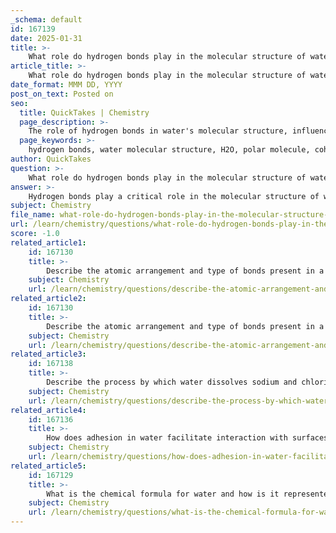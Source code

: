 ```yaml
---
_schema: default
id: 167139
date: 2025-01-31
title: >-
    What role do hydrogen bonds play in the molecular structure of water?
article_title: >-
    What role do hydrogen bonds play in the molecular structure of water?
date_format: MMM DD, YYYY
post_on_text: Posted on
seo:
  title: QuickTakes | Chemistry
  page_description: >-
    The role of hydrogen bonds in water's molecular structure, influencing its unique properties like cohesion, adhesion, high boiling and melting points, and solvent capabilities.
  page_keywords: >-
    hydrogen bonds, water molecular structure, H2O, polar molecule, cohesive properties, adhesive properties, boiling point, melting point, solvent properties, density, ice structure, biological importance
author: QuickTakes
question: >-
    What role do hydrogen bonds play in the molecular structure of water?
answer: >-
    Hydrogen bonds play a critical role in the molecular structure of water (H₂O) and significantly influence its unique properties. Here’s a detailed explanation of their importance:\n\n### Molecular Structure of Water\nWater is composed of two hydrogen atoms covalently bonded to one oxygen atom, resulting in a bent molecular shape. This geometry, combined with the difference in electronegativity between oxygen and hydrogen, creates a polar molecule. The oxygen atom carries a partial negative charge (δ-), while the hydrogen atoms carry partial positive charges (δ+). This polarity is fundamental to the formation of hydrogen bonds.\n\n### Formation of Hydrogen Bonds\nHydrogen bonds are weak interactions that occur between the positively charged hydrogen atoms of one water molecule and the negatively charged oxygen atoms of another. Each water molecule can form hydrogen bonds with up to four neighboring water molecules, leading to a dynamic and extensive network of interactions. This bonding is crucial for many of water's unique properties.\n\n### Role of Hydrogen Bonds in Water's Properties\n\n1. **Cohesion**:\n   - Hydrogen bonds contribute to the cohesive nature of water, allowing water molecules to stick to each other. This property is responsible for phenomena such as surface tension, which enables small objects, like water striders, to walk on water. Cohesion also plays a vital role in the formation of water droplets.\n\n2. **Adhesion**:\n   - Water's ability to adhere to other substances is also influenced by hydrogen bonding. This property allows water to travel against gravity in plants through capillary action, which is essential for the transport of nutrients and water from the roots to the leaves via the xylem.\n\n3. **High Boiling and Melting Points**:\n   - The presence of hydrogen bonds significantly raises the boiling and melting points of water compared to other similar-sized molecules. This is because a considerable amount of energy is required to break these bonds during phase changes.\n\n4. **Solvent Properties**:\n   - Water's polarity and hydrogen bonding make it an excellent solvent for ionic and polar substances. This property is crucial in biological systems, where water facilitates chemical reactions and the transport of nutrients and waste.\n\n5. **Density and States of Matter**:\n   - Hydrogen bonding affects the density of water in its different states. For instance, ice is less dense than liquid water due to the hydrogen bonds forming a crystalline structure, which is why ice floats.\n\n### Conclusion\nIn summary, hydrogen bonds are essential to the molecular structure of water and are responsible for many of its unique properties, including cohesion, adhesion, high boiling and melting points, solvent capabilities, and the behavior of water in different states. Understanding these interactions is fundamental to grasping water's role in biological and chemical processes.
subject: Chemistry
file_name: what-role-do-hydrogen-bonds-play-in-the-molecular-structure-of-water.md
url: /learn/chemistry/questions/what-role-do-hydrogen-bonds-play-in-the-molecular-structure-of-water
score: -1.0
related_article1:
    id: 167130
    title: >-
        Describe the atomic arrangement and type of bonds present in a water molecule.
    subject: Chemistry
    url: /learn/chemistry/questions/describe-the-atomic-arrangement-and-type-of-bonds-present-in-a-water-molecule
related_article2:
    id: 167130
    title: >-
        Describe the atomic arrangement and type of bonds present in a water molecule.
    subject: Chemistry
    url: /learn/chemistry/questions/describe-the-atomic-arrangement-and-type-of-bonds-present-in-a-water-molecule
related_article3:
    id: 167138
    title: >-
        Describe the process by which water dissolves sodium and chloride ions.
    subject: Chemistry
    url: /learn/chemistry/questions/describe-the-process-by-which-water-dissolves-sodium-and-chloride-ions
related_article4:
    id: 167136
    title: >-
        How does adhesion in water facilitate interaction with surfaces?
    subject: Chemistry
    url: /learn/chemistry/questions/how-does-adhesion-in-water-facilitate-interaction-with-surfaces
related_article5:
    id: 167129
    title: >-
        What is the chemical formula for water and how is it represented?
    subject: Chemistry
    url: /learn/chemistry/questions/what-is-the-chemical-formula-for-water-and-how-is-it-represented
---
```


&nbsp;
